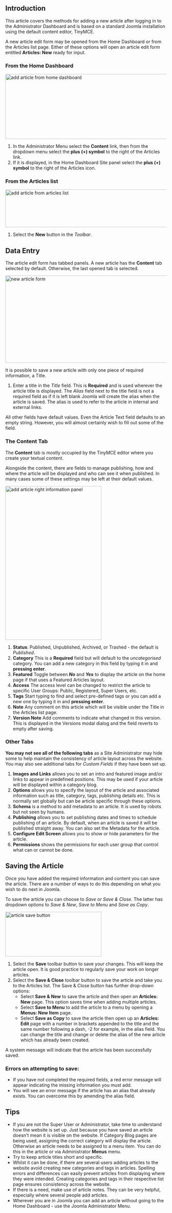 <!-- Filename: J4.x:Adding_a_New_Article / Display title: Adding a New Article -->

## Introduction

This article covers the methods for adding a new article after logging in
to the Administrator Dashboard and is based on a standard Joomla installation
using the default content editor, TinyMCE.

A new article edit form may be opened from the Home Dashboard or from the
Articles list page. Either of these options will open an article edit
form entitled **Articles: New** ready for input.

### From the Home Dashboard

<img
src="https://docs.joomla.org/images/thumb/4/4e/J4x_add_article_at_home_dashboard-en.png/800px-J4x_add_article_at_home_dashboard-en.png"
class="thumbborder" decoding="async"
srcset="https://docs.joomla.org/images/4/4e/J4x_add_article_at_home_dashboard-en.png 1.5x"
data-file-width="1000" data-file-height="254" width="800" height="203"
alt="add article from home dashboard" />

1.  In the Administrator Menu select the **Content** link, then from the
    dropdown menu select the **plus (+) symbol** to the right of the
    Articles link.
2.  If it is displayed, in the Home Dashboard Site panel select the
    **plus (+) symbol** to the right of the Articles icon.

### From the Articles list

<img
src="https://docs.joomla.org/images/thumb/2/24/J4x_home_dashboard_add_article_en.png/800px-J4x_home_dashboard_add_article_en.png"
class="thumbborder" decoding="async"
srcset="https://docs.joomla.org/images/2/24/J4x_home_dashboard_add_article_en.png 1.5x"
data-file-width="1000" data-file-height="147" width="800" height="118"
alt="add article from articles list" />

1. Select the **New** button in the *Toolbar*.

## Data Entry

The article edit form has tabbed panels. A new article has the **Content**
tab selected by default. Otherwise, the last opened tab is selected.

<img
src="https://docs.joomla.org/images/thumb/0/05/J4x_add_article_basic_en.png/800px-J4x_add_article_basic_en.png"
class="thumbborder" decoding="async"
srcset="https://docs.joomla.org/images/0/05/J4x_add_article_basic_en.png 1.5x"
data-file-width="1000" data-file-height="341" width="800" height="273"
alt="new article form" />

It is possible to save a new article with only one piece of required
information, a Title.

1.  Enter a title in the *Title* field. This is **Required** and is used
    wherever the article title is displayed. The *Alias* field next to
    the title field is not a required field as if it is left blank
    Joomla will create the alias when the article is saved. The alias is
    used to refer to the article in internal and external links.

All other fields have default values. Even the Article Text field defaults
to an empty string. However, you will almost certainly wish to fill out
some of the field.

### The Content Tab

The **Content** tab is mostly occupied by the TinyMCE editor where you create
your textual content.

Alongside the content, there are fields to manage publishing, how and where
the article will be displayed and who can see it when published. In many
cases some of these settings may be left at their default values.

<img
src="https://docs.joomla.org/images/thumb/b/bc/J4x_add_article_info_right_en.png/300px-J4x_add_article_info_right_en.png"
class="thumbborder" decoding="async"
srcset="https://docs.joomla.org/images/b/bc/J4x_add_article_info_right_en.png 1.5x"
data-file-width="392" data-file-height="629" width="300" height="481"
alt="add article right information panel" />

1.  **Status**: Published, Unpublished, Archived, or Trashed - the default
    is *Published*.
2.  **Category** This is a **Required** field but will default to the
    *uncategorised* category. You can add a new category in this field
    by typing it in and **pressing enter**.
3.  **Featured** Toggle between ***No*** and ***Yes*** to display the article
    on the home page if that uses a Featured Articles layout.
4.  **Access** The access level can be changed to restrict the article to
    specific User Groups: Public, Registered, Super Users, etc.
5.  **Tags** Start typing to find and select pre-defined tags or you can add
    a new one by typing it in and **pressing enter**.
6.  **Note** Any comment on this article which will be visible under the Title
    in the Articles list page.
7.  **Version Note** Add comments to indicate what changed in this version.
    This is displayed in the Versions modal dialog and the field reverts to
    empty after saving.

### Other Tabs

**You may not see all of the following tabs** as a Site Administrator may
hide some to help maintain the consistency of article layout across the
website. You may also see additional tabs for *Custom Fields* if they have
been set up.

1.  **Images and Links** allows you to set an intro and featured image
    and/or links to appear in predefined positions. This may be used if
    your article will be displayed within a category blog.
2.  **Options** allows you to specify the layout of the article and
    associated information such as title, category, tags, publishing
    details etc. This is normally set globally but can be article
    specific through these options.
3.  **Schema** is a method to add metadata to an article. It is used by
    robots but not seen by humans.
3.  **Publishing** allows you to set publishing dates and times to
    schedule publishing of an article. By default, when an article is
    saved it will be published straight away. You can also set the
    Metadata for the article.
4.  **Configure Edit Screen** allows you to show or hide parameters for
    the article.
5.  **Permissions** shows the permissions for each user group that control
    what can or cannot be done.

## Saving the Article

Once you have added the required information and content you can save
the article. There are a number of ways to do this depending on what you wish
to do next in Joomla.

To save the article you can choose to *Save* or *Save & Close*. The latter
has dropdown options to *Save & New*, *Save to Menu* and *Save as Copy*.

<img
src="https://docs.joomla.org/images/thumb/1/1b/J4x_add_article_saving_en.png/300px-J4x_add_article_saving_en.png"
class="thumbborder" decoding="async"
srcset="https://docs.joomla.org/images/thumb/1/1b/J4x_add_article_saving_en.png/450px-J4x_add_article_saving_en.png 1.5x, https://docs.joomla.org/images/1/1b/J4x_add_article_saving_en.png 2x"
data-file-width="500" data-file-height="234" width="300" height="140"
alt="article save button" />

1.  Select the **Save** toolbar button to save your changes. This will
    keep the article open. It is good practice to regularly save your
    work on longer articles.
2.  Select the **Save & Close** toolbar button to save the article and
    take you to the Articles list. The Save & Close button has further
    drop-down options:
    * Select **Save & New** to save the article and then open an
    **Articles: New** page. This option saves time when adding multiple
    articles.
    * Select **Save to Menu** to add the article to a menu by opening a
    **Menus: New Item** page.
    * Select **Save as Copy** to save the article then open up an
    **Articles: Edit** page with a number in brackets appended to the title
    and the same number following a dash, -2 for example, in the alias field.
    You can change the title and change or delete the alias of the new article
    which has already been created.

A system message will indicate that the article has been successfully
saved.

### Errors on attempting to save:

- If you have not completed the required fields, a red error message
  will appear indicating the missing information you must add.
- You will see an error message if the article has an alias that already
  exists. You can overcome this by amending the alias field.

## Tips

- If you are not the Super User or Administrator, take time to
  understand how the website is set up. Just because you have saved an
  article doesn't mean it is visible on the website. If Category Blog
  pages are being used, assigning the correct category will display the
  article. Otherwise an article needs to be assigned to a menu item. You
  can do this in the article or via Administrator **Menus** menu.
- Try to keep article titles short and specific.
- Whilst it can be done, if there are several users adding articles to
  the website avoid creating new categories and tags in articles.
  Spelling errors and differences can easily prevent articles from
  displaying where they were intended. Creating categories and tags in
  their respective list page ensures consistency across the website.
- If there is a need, make use of article notes. They can be very
  helpful, especially where several people add articles.
- Wherever you are in Joomla you can add an article without going to the
  Home Dashboard - use the Joomla Administrator Menu.
